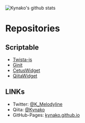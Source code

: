![Kynako's github stats](https://github-readme-stats.vercel.app/api?username=kynako&show_icons=true&theme=highcontrast)

# Repositories
## Scriptable
- [Twista-js](https://github.com/Kynako/Twista-js)
- [Ginit](https://github.com/Kynako/Ginit)
- [CetusWidget](https://github.com/Kynako/CetusWidget)
- [QiitaWidget](https://github.com/Kynako/QiitaWidget)

## LINKs
- Twitter: [@K_Melodyline](https://twitter.com/k_melodyline)
- Qiita: [@Kynako](https://qiita.com/Kynako)
- GitHub-Pages: [kynako.github.io](https://kynako.github.io)
